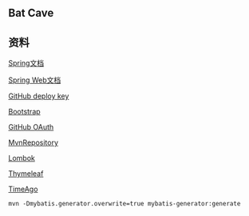 ## Bat Cave

## 资料
[Spring文档](https://spring.io/guides)

[Spring Web文档](https://spring.io/guides/gs/serving-web-content/)

[GitHub deploy key](https://developer.github.com/apps/building-oauth-apps/)

[Bootstrap](https://v3.bootcss.com/getting-started/#download)

[GitHub OAuth](https://developer.github.com/apps/building-oauth-apps/)

[MvnRepository](https://mvnrepository.com/)

[Lombok](https://projectlombok.org)

[Thymeleaf](https://www.thymeleaf.org/doc/tutorials/3.0/usingthymeleaf.html)

[TimeAgo](https://blog.csdn.net/myme95/article/details/89133862)

```
mvn -Dmybatis.generator.overwrite=true mybatis-generator:generate
```